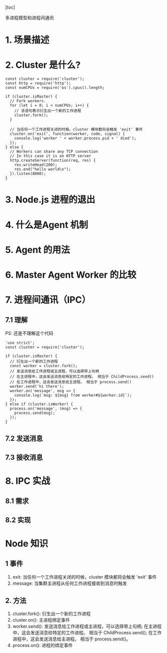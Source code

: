 [toc]

多进程模型和进程间通讯

# 1. 场景描述

# 2. Cluster 是什么?
```
const cluster = require('cluster');
const http = require('http');
const numCPUs = require('os').cpus().length;

if (cluster.isMaster) {
  // Fork workers.
  for (let i = 0; i < numCPUs; i++) {
    // 该语句表示衍生出一个新的工作进程
    cluster.fork();
  }

  // 当任何一个工作进程关闭的时候，cluster 模块都将会触发 'exit' 事件
  cluster.on('exit', function(worker, code, signal) {
    console.log('worker ' + worker.process.pid + ' died');
  });
} else {
  // Workers can share any TCP connection
  // In this case it is an HTTP server
  http.createServer(function(req, res) {
    res.writeHead(200);
    res.end("hello world\n");
  }).listen(8000);
}
```

# 3. Node.js 进程的退出

# 4. 什么是Agent 机制

# 5. Agent 的用法

# 6. Master Agent Worker 的比较

# 7. 进程间通讯（IPC）
## 7.1 理解
PS: 还是不理解这个代码
```
'use strict';
const cluster = require('cluster');

if (cluster.isMaster) {
  // 衍生出一个新的工作进程
  const worker = cluster.fork();
  // 发送消息给工作进程或主进程，可以选择带上句柄
  // 在主进程中，这会发送消息给特定的工作进程。 相当于 ChildProcess.send()
  // 在工作进程中，这会发送消息给主进程。 相当于 process.send()
  worker.send('hi there');
  worker.on('message', msg => {
    console.log(`msg: ${msg} from worker#${worker.id}`);
  });
} else if (cluster.isWorker) {
  process.on('message', (msg) => {
    process.send(msg);
  });
}
```

## 7.2 发送消息


## 7.3 接收消息


# 8. IPC 实战
## 8.1 需求


## 8.2 实现



# Node 知识
## 1 事件
1. exit: 当任何一个工作进程关闭的时候，cluster 模块都将会触发 'exit' 事件
2. message: 当集群主进程从任何工作进程接收到消息时触发

## 2. 方法
1. cluster.fork(): 衍生出一个新的工作进程
2. cluster.on(): 主进程绑定事件
3. worker.send(): 发送消息给工作进程或主进程，可以选择带上句柄; 
在主进程中，这会发送消息给特定的工作进程。 
相当于 ChildProcess.send(); 在工作进程中，这会发送消息给主进程。 相当于 process.send()。
4. process.on(): 进程的绑定事件